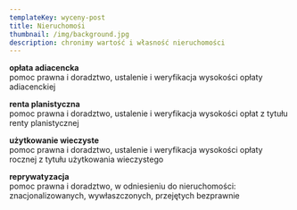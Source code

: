 ```yaml
---
templateKey: wyceny-post
title: Nieruchomośi
thumbnail: /img/background.jpg
description: chronimy wartość i własność nieruchomości
---
```



**opłata adiacencka**  
pomoc prawna i doradztwo, ustalenie i weryfikacja wysokości opłaty adiacenckiej



**renta planistyczna**  
pomoc prawna i doradztwo, ustalenie i weryfikacja wysokości opłat z tytułu renty planistycznej



**użytkowanie wieczyste**  
pomoc prawna i doradztwo, ustalenie i weryfikacja wysokości opłaty rocznej z tytułu użytkowania wieczystego



**reprywatyzacja**  
pomoc prawna i doradztwo, w odniesieniu do nieruchomości: znacjonalizowanych, wywłaszczonych, przejętych bezprawnie
